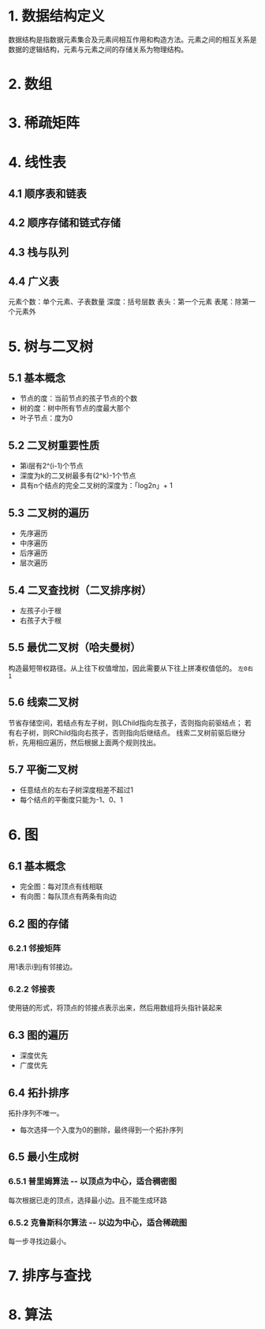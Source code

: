 
# 1. 数据结构定义
数据结构是指数据元素集合及元素间相互作用和构造方法。元素之间的相互关系是数据的逻辑结构，元素与元素之间的存储关系为物理结构。


# 2. 数组


# 3. 稀疏矩阵


# 4. 线性表

## 4.1 顺序表和链表

## 4.2 顺序存储和链式存储

## 4.3 栈与队列

## 4.4 广义表

元素个数：单个元素、子表数量
深度：括号层数
表头：第一个元素
表尾：除第一个元素外

# 5. 树与二叉树

## 5.1 基本概念
- 节点的度：当前节点的孩子节点的个数
- 树的度：树中所有节点的度最大那个
- 叶子节点：度为0

## 5.2 二叉树重要性质
- 第i层有2^(i-1)个节点
- 深度为k的二叉树最多有(2^k)-1个节点
- 具有n个结点的完全二叉树的深度为：「log2n」+ 1

## 5.3 二叉树的遍历
- 先序遍历
- 中序遍历
- 后序遍历
- 层次遍历


## 5.4 二叉查找树（二叉排序树）
- 左孩子小于根
- 右孩子大于根

## 5.5 最优二叉树（哈夫曼树）
构造最短带权路径。从上往下权值增加，因此需要从下往上拼凑权值低的。
`左0右1`

## 5.6 线索二叉树
节省存储空间，若结点有左子树，则LChild指向左孩子，否则指向前驱结点；
若有右子树，则RChild指向右孩子，否则指向后继结点。
线索二叉树前驱后继分析，先用相应遍历，然后根据上面两个规则找出。

## 5.7 平衡二叉树
- 任意结点的左右子树深度相差不超过1
- 每个结点的平衡度只能为-1、0、1


# 6. 图

## 6.1 基本概念
- 完全图：每对顶点有线相联
- 有向图：每队顶点有两条有向边

## 6.2 图的存储

### 6.2.1 邻接矩阵
用1表示i到j有邻接边。

### 6.2.2 邻接表
使用链的形式，将顶点的邻接点表示出来，然后用数组将头指针装起来

## 6.3 图的遍历
- 深度优先
- 广度优先

## 6.4 拓扑排序
拓扑序列不唯一。
- 每次选择一个入度为0的删除，最终得到一个拓扑序列

## 6.5 最小生成树

### 6.5.1 普里姆算法 -- 以顶点为中心，适合稠密图
每次根据已走的顶点，选择最小边。且不能生成环路

### 6.5.2 克鲁斯科尔算法 -- 以边为中心，适合稀疏图
每一步寻找边最小。


# 7. 排序与查找


# 8. 算法